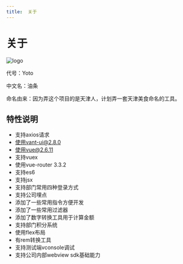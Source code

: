 ```yaml
---
title:  关于
---
```


# 关于

![logo](https://imageplustest.miaohealth.net/upload/cms/image/4ae3f904-95bb-43df-a41b-c29f7814882d.png)

代号：Yoto

中文名：油条

命名由来：因为弄这个项目的是天津人，计划弄一套天津美食命名的工具。

## 特性说明

* 支持axios请求
* 使用vant-ui@2.8.0
* 使用vue@2.6.11
* 支持vuex
* 使用vue-router 3.3.2
* 支持es6
* 支持jsx
* 支持部门常用四种登录方式
* 支持公司埋点
* 添加了一些常用指令方便开发
* 添加了一些常用过滤器
* 添加了数字转换工具用于计算金额
* 支持部门积分系统
* 使用flex布局
* 有rem转换工具
* 支持测试端vconsole调试
* 支持公司内部webview sdk基础能力